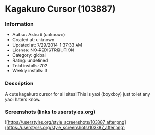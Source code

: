 # Kagakuro Cursor (103887)

### Information
- Author: Ashurii (unknown)
- Created at: unknown
- Updated at: 7/29/2014, 1:37:33 AM
- License: NO-REDISTRIBUTION
- Category: global
- Rating: undefined
- Total installs: 702
- Weekly installs: 3


### Description
A cute kagakuro cursor for all sites! This is yaoi (boyxboy) just to let any yaoi haters know.


### Screenshots (links to userstyles.org)
![https://userstyles.org/style_screenshots/103887_after.png](https://userstyles.org/style_screenshots/103887_after.png)


